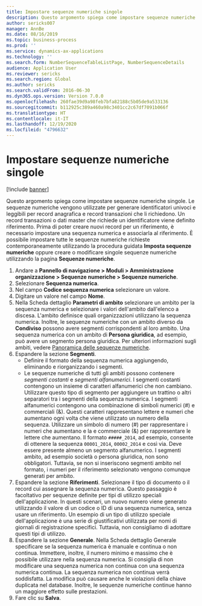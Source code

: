 ```yaml
---
title: Impostare sequenze numeriche singole
description: Questo argomento spiega come impostare sequenze numeriche singole.
author: sericks007
manager: AnnBe
ms.date: 08/16/2019
ms.topic: business-process
ms.prod: ''
ms.service: dynamics-ax-applications
ms.technology: ''
ms.search.form: NumberSequenceTableListPage, NumberSequenceDetails
audience: Application User
ms.reviewer: sericks
ms.search.region: Global
ms.author: sericks
ms.search.validFrom: 2016-06-30
ms.dyn365.ops.version: Version 7.0.0
ms.openlocfilehash: 260fae39d9a98feb7bfa82188c5b05de9a533136
ms.sourcegitcommit: b112925c389a460a98c3401cc2c67df7091b066f
ms.translationtype: HT
ms.contentlocale: it-IT
ms.lasthandoff: 12/19/2020
ms.locfileid: "4796632"
---
```

# <a name="set-up-number-sequences-on-an-individual-basis"></a>Impostare sequenze numeriche singole

[!include [banner](../../includes/banner.md)]

Questo argomento spiega come impostare sequenze numeriche singole. Le sequenze numeriche vengono utilizzate per generare identificatori univoci e leggibili per record anagrafica e record transazioni che li richiedono. Un record transazioni o dati master che richiede un identificatore viene definito riferimento. Prima di poter creare nuovi record per un riferimento, è necessario impostare una sequenza numerica e associarla al riferimento. È possibile impostare tutte le sequenze numeriche richieste contemporaneamente utilizzando la procedura guidata **Imposta sequenze numeriche** oppure creare o modificare singole sequenze numeriche utilizzando la pagina **Sequenze numeriche**.

1. Andare a **Pannello di navigazione > Moduli > Amministrazione organizzazione > Sequenze numeriche > Sequenze numeriche**.
2. Selezionare **Sequenza numerica**.
3. Nel campo **Codice sequenza numerica** selezionare un valore.
4. Digitare un valore nel campo **Nome**.
5. Nella Scheda dettaglio **Parametri di ambito** selezionare un ambito per la sequenza numerica e selezionare i valori dell'ambito dall'elenco a discesa. L'ambito definisce quali organizzazioni utilizzano la sequenza numerica. Inoltre, le sequenze numeriche con un ambito diverso da **Condiviso** possono avere segmenti corrispondenti al loro ambito. Una sequenza numerica con un ambito di **Persona giuridica**, ad esempio, può avere un segmento persona giuridica. Per ulteriori informazioni sugli ambiti, vedere [Panoramica delle sequenze numeriche](https://docs.microsoft.com/dynamics365/unified-operations/fin-and-ops/organization-administration/number-sequence-overview). 
6. Espandere la sezione **Segmenti**.
    - Definire il formato della sequenza numerica aggiungendo, eliminando e riorganizzando i segmenti.  
    - Le sequenze numeriche di tutti gli ambiti possono contenere *segmenti costanti* e *segmenti alfanumerici*. I segmenti costanti contengono un insieme di caratteri alfanumerici che non cambiano. Utilizzare questo tipo di segmento per aggiungere un trattino o altri separatori tra i segmenti della sequenza numerica. I segmenti alfanumerici contengono una combinazione di simboli numerici (#) e commerciali (&). Questi caratteri rappresentano lettere e numeri che aumentano ogni volta che viene utilizzato un numero della sequenza. Utilizzare un simbolo di numero (#) per rappresentare i numeri che aumentano e la e commerciale (&) per rappresentare le lettere che aumentano. Il formato `#####_2014`, ad esempio, consente di ottenere la sequenza `00001_2014`, `00002_2014` e così via. Deve essere presente almeno un segmento alfanumerico. I segmenti ambito, ad esempio società o persona giuridica, non sono obbligatori. Tuttavia, se non si inseriscono segmenti ambito nel formato, i numeri per il riferimento selezionato vengono comunque generati per ambito.  
7. Espandere la sezione **Riferimenti**. Selezionare il tipo di documento o il record cui assegnare la sequenza numerica. Questo passaggio è facoltativo per sequenze definite per tipi di utilizzo speciali dell'applicazione. In questi scenari, un nuovo numero viene generato utilizzando il valore di un codice o ID di una sequenza numerica, senza usare un riferimento. Un esempio di un tipo di utilizzo speciale dell'applicazione è una serie di giustificativi utilizzata per nomi di giornali di registrazione specifici. Tuttavia, non consigliamo di adottare questi tipi di utilizzo.  
8. Espandere la sezione **Generale**. Nella Scheda dettaglio Generale specificare se la sequenza numerica è manuale e continua o non continua. Immettere, inoltre, il numero minimo e massimo che è possibile utilizzare nella sequenza numerica. Si consiglia di non modificare una sequenza numerica non continua con una sequenza numerica continua. La sequenza numerica non continua verrà soddisfatta. La modifica può causare anche le violazioni della chiave duplicata nel database. Inoltre, le sequenze numeriche continue hanno un maggiore effetto sulle prestazioni.   
9. Fare clic su **Salva**.


